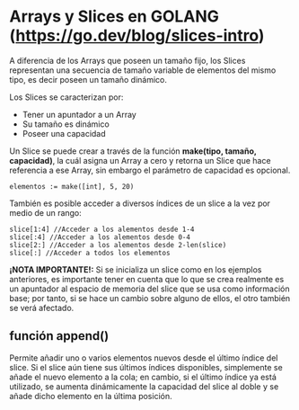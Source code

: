 # Arrays y Slices en GOLANG (https://go.dev/blog/slices-intro)

A diferencia de los Arrays que poseen un tamaño fijo, los Slices representan una secuencia de tamaño variable de elementos del mismo tipo, es decir poseen un tamaño dinámico. 

Los Slices se caracterizan por: 
- Tener un apuntador a un Array
- Su tamaño es dinámico
- Poseer una capacidad

 Un Slice se puede crear a través de la función **make(tipo, tamaño, capacidad)**, la cuál asigna un Array a cero y retorna un Slice que hace referencia a ese Array, sin embargo el parámetro de capacidad es opcional.

 ``` elementos := make([int], 5, 20) ``` 

 También es posible acceder a diversos índices de un slice a la vez por medio de un rango:

```
slice[1:4] //Acceder a los alementos desde 1-4
slice[:4] //Acceder a los alementos desde 0-4
slice[2:] //Acceder a los alementos desde 2-len(slice)
slice[:] //Acceder a todos los elementos
 ```

**¡NOTA IMPORTANTE!:** Si se inicializa un slice como en los ejemplos anteriores, es importante tener en cuenta que lo que se crea realmente es un apuntador al espacio de memoria del slice que se usa como información base; por tanto, si se hace un cambio sobre alguno de ellos, el otro también se verá afectado.

## función append() 
Permite añadir uno o varios elementos nuevos desde el último índice del slice. Si el slice aún tiene sus últimos índices disponibles, simplemente se añade el nuevo elemento a la cola; en cambio, si el último índice ya está utilizado, se aumenta dinámicamente la capacidad del slice al doble y se añade dicho elemento en la última posición.
